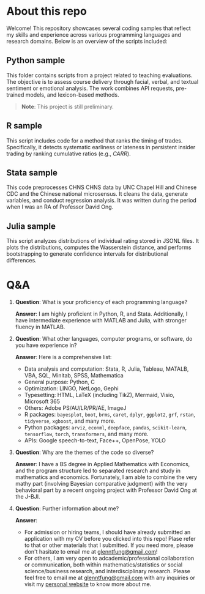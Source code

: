 # About this repo

Welcome! This repository showcases several coding samples that reflect my skills and experience across various programming languages and research domains. Below is an overview of the scripts included:

## Python sample 

This folder contains scripts from a project related to teaching evaluations. The objective is to assess course delivery through facial, verbal, and textual sentiment or emotional analysis. The work combines API requests, pre-trained models, and lexicon-based methods.

> **Note**: This project is still preliminary. 

## R sample

This script includes code for a method that ranks the timing of trades. Specifically, it detects systematic earliness or lateness in persistent insider trading by ranking cumulative ratios (e.g., $CARR$). 

## Stata sample

This code preprocesses CHNS CHNS data by UNC Chapel Hill and Chinese CDC and the Chinese national microsensus. It cleans the data, generate variables, and conduct regression analysis. It was written during the period when I was an RA of Professor David Ong. 

## Julia sample

This script analyzes distributions of individual rating stored in JSONL files. It plots the distributions, computes the Wasserstein distance, and performs bootstrapping to generate confidence intervals for distributional differences.

# Q&A

1. **Question**: What is your proficiency of each programming language?

   **Answer**: I am highly proficient in Python, R, and Stata. Additionally, I have intermediate experience with MATLAB and Julia, with stronger fluency in MATLAB.

1. **Question**: What other languages, computer programs, or software, do you have experience in?

   **Answer**: Here is a comprehensive list:

   * Data analysis and computation: Stata, R, Julia, Tableau, MATALB, VBA, SQL, Minitab, SPSS, Mathematica
   * General purpose: Python, C
   * Optimization: LINGO, NetLogo, Gephi
   * Typesetting: HTML, LaTeX (including TikZ), Mermaid, Visio, Microsoft 365
   * Others: Adobe PS/AU/LR/PR/AE, ImageJ
   * R packages: `bayesplot`, `boot`, `brms`, `caret`, `dplyr`, `ggplot2`, `grf`, `rstan`, `tidyverse`, `xgboost`, and many more.
   * Python packages: `arviz`, `econml`, `deepface`, `pandas`, `scikit-learn`, `tensorflow`, `torch`, `transformers`, and many more.
   * APIs: Google speech-to-text, Face++, OpenPose, YOLO

1. **Question**: Why are the themes of the code so diverse?

   **Answer**: I have a BS degree in Applied Mathematics with Economics, and the program structure led to separated research and study in mathematics and economics. Fortunately, I am able to combine the very mathy part (involving Bayesian comparative judgment) with the very behavioral part by a recent ongoing project with Professor David Ong at the J-BJI. 

1. **Question**: Further information about me?

   **Answer**: 
   * For admission or hiring teams, I should have already submitted an application with my CV before you clicked into this repo! Plase refer to that or other materials that I submitted. If you need more, please don't hasitate to email me at [glenntfung@gmail.com](mailto:glenntfung@gmail.com)! 
   * For others, I am very open to adcademic/professional collaboration or communication, both within mathematics/statistics or social science/business research, and interdisciplinary research. Please feel free to email me at [glenntfung@gmail.com](mailto:glenntfung@gmail.com) with any inquiries or visit my [personal website](https://glenntfung.github.io) to know more about me. 
